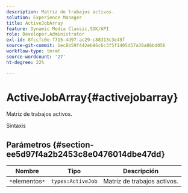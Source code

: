 ```yaml
---
description: Matriz de trabajos activos.
solution: Experience Manager
title: ActiveJobArray
feature: Dynamic Media Classic,SDK/API
role: Developer,Administrator
exl-id: 8fccfc0e-f715-4d97-ac29-c88313c3e49f
source-git-commit: 1ec8b59f442eb96c6c3f5f1405d57a38a86bd056
workflow-type: tm+mt
source-wordcount: '27'
ht-degree: 22%

---
```


# ActiveJobArray{#activejobarray}

Matriz de trabajos activos.

Sintaxis

## Parámetros {#section-ee5d97f4a2b2453c8e0476014dbe47dd}

| Nombre | Tipo | Descripción |
|---|---|---|
| `*`elementos`*` | `types:ActiveJob` | Matriz de trabajos activos. |
